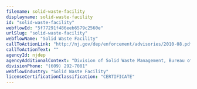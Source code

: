 ```yaml
---
filename: solid-waste-facility
displayname: solid-waste-facility
id: "solid-waste-facility"
webflowId: "5f77291f486eeb6579c2560e"
urlSlug: "solid-waste-facility"
webflowName: "Solid Waste Facility"
callToActionLink: "http://nj.gov/dep/enforcement/advisories/2010-08.pdf"
callToActionText: ""
agencyId: njdep
agencyAdditionalContext: "Division of Solid Waste Management, Bureau of Registration"
divisionPhone: "(609) 292-7081"
webflowIndustry: "Solid Waste Facility"
licenseCertificationClassification: "CERTIFICATE"
---
```

